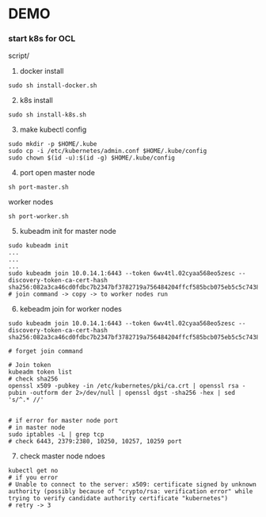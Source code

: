 # DEMO

### start k8s for OCL
script/
1. docker install
```
sudo sh install-docker.sh
```
2. k8s install
```
sudo sh install-k8s.sh
```
3. make kubectl config
```
sudo mkdir -p $HOME/.kube
sudo cp -i /etc/kubernetes/admin.conf $HOME/.kube/config
sudo chown $(id -u):$(id -g) $HOME/.kube/config
```
4. port open
master node
```
sh port-master.sh
```

worker nodes
```
sh port-worker.sh
```

5. kubeadm init for master node
```
sudo kubeadm init
...
...
...
sudo kubeadm join 10.0.14.1:6443 --token 6wv4tl.02cyaa568eo5zesc --discovery-token-ca-cert-hash sha256:082a3ca46cd0fdbc7b2347bf3782719a756484204ffcf585bcb075eb5c5c7438
# join command -> copy -> to worker nodes run
```
6. kebeadm join for worker nodes
```
sudo kubeadm join 10.0.14.1:6443 --token 6wv4tl.02cyaa568eo5zesc --discovery-token-ca-cert-hash sha256:082a3ca46cd0fdbc7b2347bf3782719a756484204ffcf585bcb075eb5c5c7438

# forget join command

# Join token
kubeadm token list
# check sha256
openssl x509 -pubkey -in /etc/kubernetes/pki/ca.crt | openssl rsa -pubin -outform der 2>/dev/null | openssl dgst -sha256 -hex | sed 's/^.* //'


# if error for master node port
# in master node
sudo iptables -L | grep tcp
# check 6443, 2379:2380, 10250, 10257, 10259 port 
```
7. check master node ndoes
```
kubectl get no
# if you error
# Unable to connect to the server: x509: certificate signed by unknown authority (possibly because of "crypto/rsa: verification error" while trying to verify candidate authority certificate "kubernetes")
# retry -> 3
```

